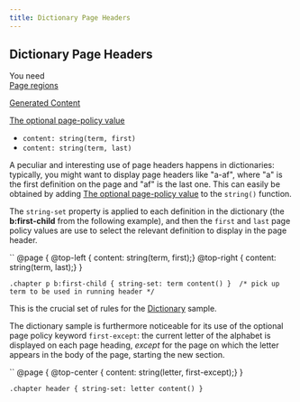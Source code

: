 ```yaml
---
title: Dictionary Page Headers
---
```


Dictionary Page Headers
-----------------------

You need  
[Page regions](doc-latest/paged.html#page-regions)

[Generated Content](doc-latest/gen-content.html#gen-content)

[The optional page-policy value](doc-latest/gen-content.html#gen-content-functions-pagepolicy)

-   `content: string(term, first)`
-   `content: string(term, last)`

A peculiar and interesting use of page headers happens in dictionaries: typically, you might want to display page headers like "a-af", where "a" is the first definition on the page and "af" is the last one. This can easily be obtained by adding [The optional page-policy value](doc-latest/gen-content.html#gen-content-functions-pagepolicy) to the `string()` function.

The `string-set` property is applied to each definition in the dictionary (the **b:first-child** from the following example), and then the `first` and `last` page policy values are use to select the relevant definition to display in the page header.

``
    @page {
      @top-left { content: string(term, first);}
      @top-right { content: string(term, last);}
    }

    .chapter p b:first-child { string-set: term content() }  /* pick up term to be used in running header */

This is the crucial set of rules for the [Dictionary](sample-docs.html#dictionary) sample.

The dictionary sample is furthermore noticeable for its use of the optional page policy keyword `first-except`: the current letter of the alphabet is displayed on each page heading, *except* for the page on which the letter appears in the body of the page, starting the new section.

``
    @page {
      @top-center { content: string(letter, first-except);}
    }

    .chapter header { string-set: letter content() }

